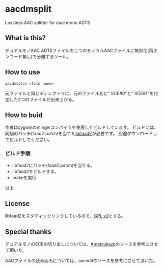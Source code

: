 # aacdmsplit
Lossless AAC splitter for dual mono ADTS
## What is this?
デュアルモノAAC ADTSファイルを二つのモノラルAACファイルに無劣化(再エンコード無し)で分離するツール。

## How to use
```aacdmsplit <file name>```

元ファイルと同じディレクトリに、元のファイル名に" SCE#0"と" SCE#1"を付加した2つのファイルが出来上がる。

## How to buid
作者はcygwinのmingwコンパイラを使用してビルドしています。
ビルドには、同梱のパッチ(faad2.patch)を当てた[libfaad2](https://www.audiocoding.com/faad2.html)が必要です。
別途ダウンロードしてビルドしてください。

### ビルド手順
* libfaad2にパッチ(faad2.patch)を当てる。
* libfaad2をビルドする。
* makeを実行

以上

## License
libfaad2をスタティックリンクしているので、[GPL v2](https://www.gnu.org/licenses/old-licenses/gpl-2.0.html)とする。

## Special thanks
デュアルモノのSCEの切り出しについては、[Amatsukaze](https://github.com/nekopanda/Amatsukaze)のソースを参考にさせて頂いた。

AACファイルの読み込みについては、aaceditのソースを参考にさせて頂いた。

